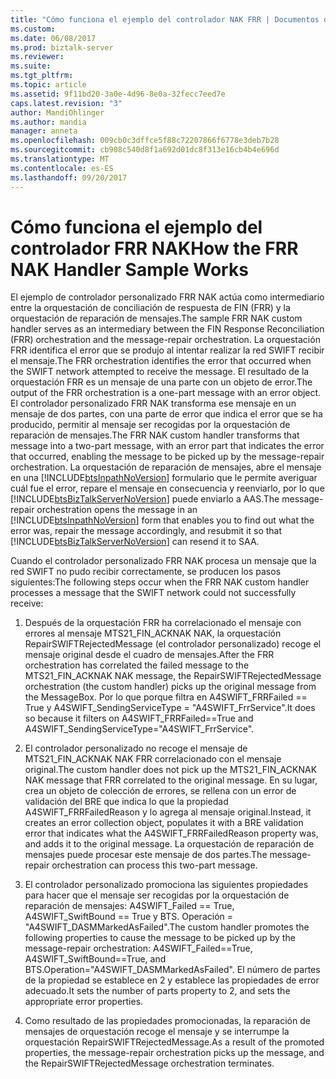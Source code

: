 ```yaml
---
title: "Cómo funciona el ejemplo del controlador NAK FRR | Documentos de Microsoft"
ms.custom: 
ms.date: 06/08/2017
ms.prod: biztalk-server
ms.reviewer: 
ms.suite: 
ms.tgt_pltfrm: 
ms.topic: article
ms.assetid: 9f11bd20-3a0e-4d96-8e0a-32fecc7eed7e
caps.latest.revision: "3"
author: MandiOhlinger
ms.author: mandia
manager: anneta
ms.openlocfilehash: 009cb0c3dffce5f88c72207866f6778e3deb7b28
ms.sourcegitcommit: cb908c540d8f1a692d01dc8f313e16cb4b4e696d
ms.translationtype: MT
ms.contentlocale: es-ES
ms.lasthandoff: 09/20/2017
---
```

# <a name="how-the-frr-nak-handler-sample-works"></a><span data-ttu-id="357d7-102">Cómo funciona el ejemplo del controlador FRR NAK</span><span class="sxs-lookup"><span data-stu-id="357d7-102">How the FRR NAK Handler Sample Works</span></span>
<span data-ttu-id="357d7-103">El ejemplo de controlador personalizado FRR NAK actúa como intermediario entre la orquestación de conciliación de respuesta de FIN (FRR) y la orquestación de reparación de mensajes.</span><span class="sxs-lookup"><span data-stu-id="357d7-103">The sample FRR NAK custom handler serves as an intermediary between the FIN Response Reconciliation (FRR) orchestration and the message-repair orchestration.</span></span> <span data-ttu-id="357d7-104">La orquestación FRR identifica el error que se produjo al intentar realizar la red SWIFT recibir el mensaje.</span><span class="sxs-lookup"><span data-stu-id="357d7-104">The FRR orchestration identifies the error that occurred when the SWIFT network attempted to receive the message.</span></span> <span data-ttu-id="357d7-105">El resultado de la orquestación FRR es un mensaje de una parte con un objeto de error.</span><span class="sxs-lookup"><span data-stu-id="357d7-105">The output of the FRR orchestration is a one-part message with an error object.</span></span> <span data-ttu-id="357d7-106">El controlador personalizado FRR NAK transforma ese mensaje en un mensaje de dos partes, con una parte de error que indica el error que se ha producido, permitir al mensaje ser recogidas por la orquestación de reparación de mensajes.</span><span class="sxs-lookup"><span data-stu-id="357d7-106">The FRR NAK custom handler transforms that message into a two-part message, with an error part that indicates the error that occurred, enabling the message to be picked up by the message-repair orchestration.</span></span> <span data-ttu-id="357d7-107">La orquestación de reparación de mensajes, abre el mensaje en una [!INCLUDE[btsInpathNoVersion](../../includes/btsinpathnoversion-md.md)] formulario que le permite averiguar cuál fue el error, repare el mensaje en consecuencia y reenviarlo, por lo que [!INCLUDE[btsBizTalkServerNoVersion](../../includes/btsbiztalkservernoversion-md.md)] puede enviarlo a AAS.</span><span class="sxs-lookup"><span data-stu-id="357d7-107">The message-repair orchestration opens the message in an [!INCLUDE[btsInpathNoVersion](../../includes/btsinpathnoversion-md.md)] form that enables you to find out what the error was, repair the message accordingly, and resubmit it so that [!INCLUDE[btsBizTalkServerNoVersion](../../includes/btsbiztalkservernoversion-md.md)] can resend it to SAA.</span></span>  
  
 <span data-ttu-id="357d7-108">Cuando el controlador personalizado FRR NAK procesa un mensaje que la red SWIFT no pudo recibir correctamente, se producen los pasos siguientes:</span><span class="sxs-lookup"><span data-stu-id="357d7-108">The following steps occur when the FRR NAK custom handler processes a message that the SWIFT network could not successfully receive:</span></span>  
  
1.  <span data-ttu-id="357d7-109">Después de la orquestación FRR ha correlacionado el mensaje con errores al mensaje MTS21_FIN_ACKNAK NAK, la orquestación RepairSWIFTRejectedMessage (el controlador personalizado) recoge el mensaje original desde el cuadro de mensajes.</span><span class="sxs-lookup"><span data-stu-id="357d7-109">After the FRR orchestration has correlated the failed message to the MTS21_FIN_ACKNAK NAK message, the RepairSWIFTRejectedMessage orchestration (the custom handler) picks up the original message from the MessageBox.</span></span> <span data-ttu-id="357d7-110">Por lo que porque filtra en A4SWIFT_FRRFailed == True y A4SWIFT_SendingServiceType = "A4SWIFT_FrrService".</span><span class="sxs-lookup"><span data-stu-id="357d7-110">It does so because it filters on A4SWIFT_FRRFailed==True and A4SWIFT_SendingServiceType="A4SWIFT_FrrService".</span></span>  
  
2.  <span data-ttu-id="357d7-111">El controlador personalizado no recoge el mensaje de MTS21_FIN_ACKNAK NAK FRR correlacionado con el mensaje original.</span><span class="sxs-lookup"><span data-stu-id="357d7-111">The custom handler does not pick up the MTS21_FIN_ACKNAK NAK message that FRR correlated to the original message.</span></span> <span data-ttu-id="357d7-112">En su lugar, crea un objeto de colección de errores, se rellena con un error de validación del BRE que indica lo que la propiedad A4SWIFT_FRRFailedReason y lo agrega al mensaje original.</span><span class="sxs-lookup"><span data-stu-id="357d7-112">Instead, it creates an error collection object, populates it with a BRE validation error that indicates what the A4SWIFT_FRRFailedReason property was, and adds it to the original message.</span></span> <span data-ttu-id="357d7-113">La orquestación de reparación de mensajes puede procesar este mensaje de dos partes.</span><span class="sxs-lookup"><span data-stu-id="357d7-113">The message-repair orchestration can process this two-part message.</span></span>  
  
3.  <span data-ttu-id="357d7-114">El controlador personalizado promociona las siguientes propiedades para hacer que el mensaje ser recogidas por la orquestación de reparación de mensajes: A4SWIFT_Failed == True, A4SWIFT_SwiftBound == True y BTS. Operación = "A4SWIFT_DASMMarkedAsFailed".</span><span class="sxs-lookup"><span data-stu-id="357d7-114">The custom handler promotes the following properties to cause the message to be picked up by the message-repair orchestration: A4SWIFT_Failed==True, A4SWIFT_SwiftBound==True, and BTS.Operation="A4SWIFT_DASMMarkedAsFailed".</span></span> <span data-ttu-id="357d7-115">El número de partes de la propiedad se establece en 2 y establece las propiedades de error adecuado.</span><span class="sxs-lookup"><span data-stu-id="357d7-115">It sets the number of parts property to 2, and sets the appropriate error properties.</span></span>  
  
4.  <span data-ttu-id="357d7-116">Como resultado de las propiedades promocionadas, la reparación de mensajes de orquestación recoge el mensaje y se interrumpe la orquestación RepairSWIFTRejectedMessage.</span><span class="sxs-lookup"><span data-stu-id="357d7-116">As a result of the promoted properties, the message-repair orchestration picks up the message, and the RepairSWIFTRejectedMessage orchestration terminates.</span></span>